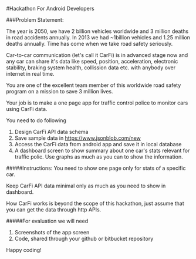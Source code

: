 #Hackathon For Android Developers

###Problem Statement:

The year is 2050, we have 2 billion vehicles worldwide and 3 million deaths in road accidents annually. 
In 2013 we had ~1billion vehicles and 1.25 million deaths annually. 
Time has come when we take road safety seriously. 

Car-to-car communication (let's call it CarFi) is in advanced stage now and any car can share it's data like speed, position, acceleration, electronic stability, braking system health, collission data etc. with anybody over internet in real time. 

You are one of the excellent team member of this worldwide road safety program on a mission to save 3 million lives. 

Your job is to make a one page app for traffic control police to monitor cars using CarFi data.   

You need to do following

1. Design CarFi API data schema
2. Save sample data in https://www.jsonblob.com/new
3. Access the CarFi data from android app and save it in local database
4. A dashboard screen to show summary about one car's stats relevant for traffic polic. Use graphs as much as you can to show the information.

#####Instructions:
You need to show one page only for stats of a specific car. 

Keep CarFi API data minimal only as much as you need to show in dashboard.

How CarFi works is beyond the scope of this hackathon, just assume that you can get the data through http APIs.
 
#####For evaluation we will need
1. Screenshots of the app screen
2. Code, shared through your github or bitbucket repository


Happy coding!
